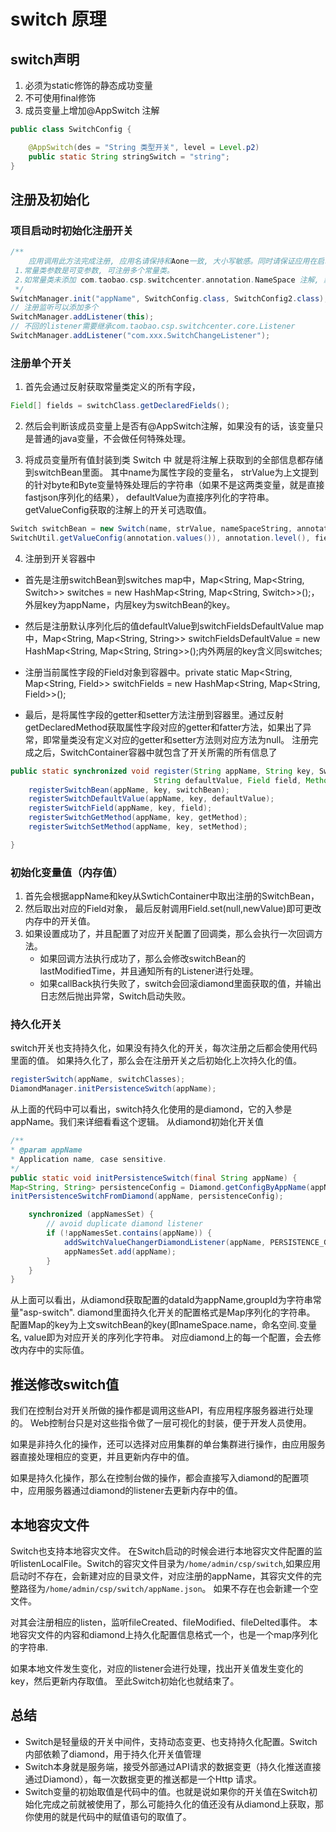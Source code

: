 # switch 原理

## switch声明
1. 必须为static修饰的静态成功变量
2. 不可使用final修饰
3. 成员变量上增加@AppSwitch 注解

```java
public class SwitchConfig {

    @AppSwitch(des = "String 类型开关", level = Level.p2)
    public static String stringSwitch = "string";
}
```

## 注册及初始化

### 项目启动时初始化注册开关
```java
/** 
    应用调用此方法完成注册, 应用名请保持和Aone一致, 大小写敏感。同时请保证应用在启动的时候, 调用过且至少用过一次此方法,多次调用会抛出异常。
 1.常量类参数是可变参数, 可注册多个常量类。
 2.如常量类未添加 com.taobao.csp.switchcenter.annotation.NameSpace 注解, 默认使用完整类的全限定名作为namespace。
 */
SwitchManager.init("appName", SwitchConfig.class, SwitchConfig2.class);
// 注册监听可以添加多个
SwitchManager.addListener(this);
// 不回的listener需要继承com.taobao.csp.switchcenter.core.Listener
SwitchManager.addListener("com.xxx.SwitchChangeListener");
```

### 注册单个开关

1. 首先会通过反射获取常量类定义的所有字段，

```java
Field[] fields = switchClass.getDeclaredFields();
```
2. 然后会判断该成员变量上是否有@AppSwitch注解，如果没有的话，该变量只是普通的java变量，不会做任何特殊处理。

3. 将成员变量所有值封装到类 Switch 中
就是将注解上获取到的全部信息都存储到switchBean里面。
其中name为属性字段的变量名，
strValue为上文提到的针对byte和Byte变量特殊处理后的字符串（如果不是这两类变量，就是直接fastjson序列化的结果），
defaultValue为直接序列化的字符串。
getValueConfig获取的注解上的开关可选取值。
```java
Switch switchBean = new Switch(name, strValue, nameSpaceString, annotation.valueDes(), annotation.des(), defaultValue,
SwitchUtil.getValueConfig(annotation.values()), annotation.level(), field.getType());
```

4. 注册到开关容器中 
* 首先是注册switchBean到switches map中，Map<String, Map<String, Switch>> switches = new HashMap<String, Map<String, Switch>>();，外层key为appName，内层key为switchBean的key。

* 然后是注册默认序列化后的值defaultValue到switchFieldsDefaultValue map中，Map<String, Map<String, String>> switchFieldsDefaultValue = new HashMap<String, Map<String, String>>();内外两层的key含义同switches;

* 注册当前属性字段的Field对象到容器中。private static Map<String, Map<String, Field>> switchFields = new HashMap<String, Map<String, Field>>();

* 最后，是将属性字段的getter和setter方法注册到容器里。通过反射getDeclaredMethod获取属性字段对应的getter和fatter方法，如果出了异常，即常量类没有定义对应的getter和setter方法则对应方法为null。
注册完成之后，SwitchContainer容器中就包含了开关所需的所有信息了
```java
public static synchronized void register(String appName, String key, Switch switchBean,
                                String defaultValue, Field field, Method getMethod, Method setMethod) {
    registerSwitchBean(appName, key, switchBean);
    registerSwitchDefaultValue(appName, key, defaultValue);
    registerSwitchField(appName, key, field);
    registerSwitchGetMethod(appName, key, getMethod);
    registerSwitchSetMethod(appName, key, setMethod);

}

```
### 初始化变量值（内存值）
1. 首先会根据appName和key从SwtichContainer中取出注册的SwitchBean，
2. 然后取出对应的Field对象， 最后反射调用Field.set(null,newValue)即可更改内存中的开关值。
3. 如果设置成功了，并且配置了对应开关配置了回调类，那么会执行一次回调方法。 
   * 如果回调方法执行成功了，那么会修改switchBean的lastModifiedTime，并且通知所有的Listener进行处理。
   * 如果callBack执行失败了，switch会回滚diamond里面获取的值，并输出日志然后抛出异常，Switch启动失败。

### 持久化开关
switch开关也支持持久化，如果没有持久化的开关，每次注册之后都会使用代码里面的值。
如果持久化了，那么会在注册开关之后初始化上次持久化的值。
```java
registerSwitch(appName, switchClasses);
DiamondManager.initPersistenceSwitch(appName);
```

从上面的代码中可以看出，switch持久化使用的是diamond，它的入参是appName。我们来详细看看这个逻辑。
从diamond初始化开关值
```java
/**
* @param appName
* Application name, case sensitive.
*/
public static void initPersistenceSwitch(final String appName) {
Map<String, String> persistenceConfig = Diamond.getConfigByAppName(appName, PERSISTENCE_GROUP);
initPersistenceSwitchFromDiamond(appName, persistenceConfig);

    synchronized (appNamesSet) {
        // avoid duplicate diamond listener
        if (!appNamesSet.contains(appName)) {
            addSwitchValueChangerDiamondListener(appName, PERSISTENCE_GROUP);
            appNamesSet.add(appName);
        }
    }
}
```
从上面可以看出，从diamond获取配置的dataId为appName,groupId为字符串常量"asp-switch". 
diamond里面持久化开关的配置格式是Map序列化的字符串。
配置Map的key为上文switchBean的key(即nameSpace.name，命名空间.变量名,
value即为对应开关的序列化字符串。 对应diamond上的每一个配置，会去修改内存中的实际值。


## 推送修改switch值
我们在控制台对开关所做的操作都是调用这些API，有应用程序服务器进行处理的。
Web控制台只是对这些指令做了一层可视化的封装，便于开发人员使用。

如果是非持久化的操作，还可以选择对应用集群的单台集群进行操作，由应用服务器直接处理相应的变更，并且更新内存中的值。

如果是持久化操作，那么在控制台做的操作，都会直接写入diamond的配置项中，应用服务器通过diamond的listener去更新内存中的值。

## 本地容灾文件
Switch也支持本地容灾文件。
在Switch启动的时候会进行本地容灾文件配置的监听listenLocalFile。Switch的容灾文件目录为`/home/admin/csp/switch`,如果应用启动时不存在，会新建对应的目录文件，对应注册的appName，其容灾文件的完整路径为`/home/admin/csp/switch/appName.json`。
如果不存在也会新建一个空文件。

对其会注册相应的listen，监听fileCreated、fileModified、fileDelted事件。
本地容灾文件的内容和diamond上持久化配置信息格式一个，也是一个map序列化的字符串.

如果本地文件发生变化，对应的listener会进行处理，找出开关值发生变化的key，然后更新内存取值。
至此Switch初始化也就结束了。

## 总结
* Switch是轻量级的开关中间件，支持动态变更、也支持持久化配置。Switch内部依赖了diamond，用于持久化开关值管理
* Switch本身就是服务端，接受外部通过API请求的数据变更（持久化推送直接通过Diamond），每一次数据变更的推送都是一个Http 请求。
* Switch变量的初始取值是代码中的值。也就是说如果你的开关值在Switch初始化完成之前就被使用了，那么可能持久化的值还没有从diamond上获取，那你使用的就是代码中的赋值语句的取值了。

